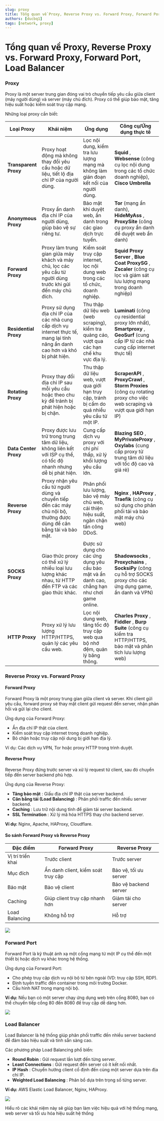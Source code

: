 ```yaml
---
slug: proxy
title: Tổng quan về Proxy, Reverse Proxy vs. Forward Proxy, Forward Port, Load Balancer
authors: [ducbq1]
tags: [network, proxy]
---
```

# Tổng quan về Proxy, Reverse Proxy vs. Forward Proxy, Forward Port, Load Balancer

### Proxy

Proxy là một server trung gian đóng vai trò chuyển tiếp yêu cầu giữa client (máy người dùng) và server (máy chủ đích). Proxy có thể giúp bảo mật, tăng hiệu suất hoặc kiểm soát truy cập mạng.

Những loại proxy cần biết:

| **Loại Proxy**       | **Khái niệm**                                                                                                                                  | **Ứng dụng**                                                                                            | **Công cụ/Ứng dụng thực tế**                                                                                                                         |
| --------------------------- | ------------------------------------------------------------------------------------------------------------------------------------------------------ | --------------------------------------------------------------------------------------------------------------- | ---------------------------------------------------------------------------------------------------------------------------------------------------------------- |
| **Transparent Proxy** | Proxy hoạt động mà không thay đổi yêu cầu hoặc dữ liệu, tiết lộ địa chỉ IP của người dùng.                                        | Lọc nội dung, kiểm tra lưu lượng mạng mà không làm gián đoạn kết nối của người dùng.         | **Squid** , **Websense** (công cụ lọc nội dung trong các tổ chức doanh nghiệp), **Cisco Umbrella**                                     |
| **Anonymous Proxy**   | Proxy ẩn danh địa chỉ IP của người dùng, giúp bảo vệ sự riêng tư.                                                                        | Bảo mật khi duyệt web, ẩn danh trong các giao dịch trực tuyến.                                          | **Tor** (mạng ẩn danh),  **HideMyAss** , **ProxySite** (công cụ proxy ẩn danh để duyệt web ẩn danh)                                   |
| **Forward Proxy**     | Proxy làm trung gian giữa máy khách và máy chủ, lọc các yêu cầu từ người dùng trước khi gửi đến máy chủ đích.                  | Kiểm soát truy cập internet, lọc nội dung web trong các tổ chức, doanh nghiệp.                         | **Squid Proxy Server** ,  **Blue Coat ProxySG** , **Zscaler** (công cụ lọc và giám sát lưu lượng mạng trong doanh nghiệp)           |
| **Residential Proxy** | Proxy sử dụng địa chỉ IP của các nhà cung cấp dịch vụ internet thực tế, mang lại tính năng ẩn danh cao hơn và khó bị phát hiện. | Thu thập dữ liệu web (web scraping), kiểm tra quảng cáo, vượt qua các hạn chế khu vực địa lý.    | **Luminati** (công cụ residential proxy lớn nhất),  **Smartproxy** , **GeoSurf** (cung cấp IP từ các nhà cung cấp internet thực tế) |
| **Rotating Proxy**    | Proxy thay đổi địa chỉ IP sau mỗi yêu cầu hoặc theo chu kỳ để tránh bị phát hiện hoặc bị chặn.                                      | Thu thập dữ liệu web, vượt qua giới hạn truy cập, tránh bị cấm do quá nhiều yêu cầu từ một IP. | **ScraperAPI** ,  **ProxyCrawl** , **Storm Proxies** (công cụ rotating proxy cho việc web scraping và vượt qua giới hạn IP)            |
| **Data Center Proxy** | Proxy được lưu trữ trong trung tâm dữ liệu, không liên kết với ISP cụ thể, có tốc độ nhanh nhưng dễ bị phát hiện.               | Cung cấp dịch vụ proxy với chi phí thấp, xử lý khối lượng yêu cầu lớn.                            | **Blazing SEO** ,  **MyPrivateProxy** , **Oxylabs** (cung cấp proxy từ trung tâm dữ liệu với tốc độ cao và giá rẻ)                 |
| **Reverse Proxy**     | Proxy nhận yêu cầu từ người dùng và chuyển tiếp đến các máy chủ nội bộ, thường được dùng để cân bằng tải và bảo mật.    | Phân phối lưu lượng, bảo vệ máy chủ web, cải thiện hiệu suất, ngăn chặn tấn công DDoS.         | **Nginx** ,  **HAProxy** , **Traefik** (công cụ sử dụng cho phân phối tải và bảo mật máy chủ web)                                  |
| **SOCKS Proxy**       | Giao thức proxy có thể xử lý nhiều loại lưu lượng khác nhau, từ HTTP đến FTP và các giao thức khác.                                  | Được sử dụng cho các ứng dụng yêu cầu bảo mật và ẩn danh cao, chẳng hạn như chơi game online. | **Shadowsocks** ,  **Proxychains** , **SocksiPy** (công cụ hỗ trợ SOCKS proxy cho các ứng dụng game, ẩn danh và VPN)                  |
| **HTTP Proxy**        | Proxy xử lý lưu lượng HTTP/HTTPS, quản lý các yêu cầu web.                                                                                   | Lọc nội dung web, tăng tốc độ truy cập web qua bộ nhớ đệm, quản lý băng thông.                   | **Charles Proxy** ,  **Fiddler** , **Burp Suite** (công cụ kiểm tra HTTP/HTTPS, bảo mật và phân tích lưu lượng web)                 |

### Reverse Proxy vs. Forward Proxy

#### Forward Proxy

Forward Proxy là một proxy trung gian giữa client và server. Khi client gửi yêu cầu, forward proxy sẽ thay mặt client gửi request đến server, nhận phản hồi và gửi lại cho client.

Ứng dụng của Forward Proxy:

* Ẩn địa chỉ IP thật của client.
* Kiểm soát truy cập internet trong doanh nghiệp.
* Bỏ chặn hoặc truy cập nội dung bị giới hạn địa lý.

Ví dụ: Các dịch vụ VPN, Tor hoặc proxy HTTP trong trình duyệt.

#### Reverse Proxy

Reverse Proxy đứng trước server và xử lý request từ client, sau đó chuyển tiếp đến server backend phù hợp.

Ứng dụng của Reverse Proxy:

* **Tăng bảo mật** : Giấu địa chỉ IP thật của server backend.
* **Cân bằng tải (Load Balancing)** : Phân phối traffic đến nhiều server backend.
* **Caching** : Lưu trữ nội dung tĩnh để giảm tải server backend.
* **SSL Termination** : Xử lý mã hóa HTTPS thay cho backend server.

**Ví dụ:** Nginx, Apache, HAProxy, Cloudflare.

#### So sánh Forward Proxy và Reverse Proxy

| Đặc điểm         | Forward Proxy                          | Reverse Proxy             |
| -------------------- | -------------------------------------- | ------------------------- |
| Vị trí triển khai | Trước client                         | Trước server            |
| Mục đích          | Ẩn danh client, kiểm soát truy cập | Bảo vệ, tối ưu server |
| Bảo mật            | Bảo vệ client                        | Bảo vệ backend server   |
| Caching              | Giúp client truy cập nhanh hơn      | Giảm tải cho server     |
| Load Balancing       | Không hỗ trợ                        | Hỗ trợ                  |

![](https://images.viblo.asia/e2c6a4f6-943a-43fe-8e60-828655c6f4f0.png)

### Forward Port

Forward Port là kỹ thuật ánh xạ một cổng mạng từ một IP cụ thể đến một thiết bị hoặc dịch vụ khác trong hệ thống.

Ứng dụng của Forward Port:

* Cho phép truy cập dịch vụ nội bộ từ bên ngoài (VD: truy cập SSH, RDP).
* Định tuyến traffic đến container trong môi trường Docker.
* Cấu hình NAT trong mạng nội bộ.

**Ví dụ:** Nếu bạn có một server chạy ứng dụng web trên cổng 8080, bạn có thể chuyển tiếp cổng 80 đến 8080 để truy cập dễ dàng hơn.

![](https://images.viblo.asia/83a62909-4825-4974-a078-17b4917203c9.jpg)

### Load Balancer

Load Balancer là hệ thống giúp phân phối traffic đến nhiều server backend để đảm bảo hiệu suất và tính sẵn sàng cao.

Các phương pháp Load Balancing phổ biến:

* **Round Robin** : Gửi request lần lượt đến từng server.
* **Least Connections** : Gửi request đến server có ít kết nối nhất.
* **IP Hash** : Chuyển hướng client cố định đến cùng một server dựa trên địa chỉ IP.
* **Weighted Load Balancing** : Phân bổ dựa trên trọng số từng server.

**Ví dụ:** AWS Elastic Load Balancer, Nginx, HAProxy.

![](https://images.viblo.asia/2dbcbd02-66d6-4f6e-9f47-e1a4887b96c7.jpg)

Hiểu rõ các khái niệm này sẽ giúp bạn làm việc hiệu quả với hệ thống mạng, web server và tối ưu hóa hiệu suất hệ thống
